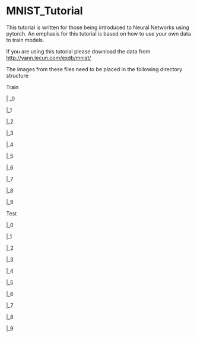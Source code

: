 # MNIST_Tutorial

This tutorial is written for those being introduced to Neural Networks using pytorch.
An emphasis for this tutorial is based on how to use your own data to train models. 

If you are using this tutorial please download the data from http://yann.lecun.com/exdb/mnist/

The images from these files need to be placed in the following directory structure

Train 

|
_0

|_1

|_2

|_3

|_4

|_5

|_6

|_7

|_8

|_9


Test

|_0

|_1

|_2

|_3

|_4

|_5

|_6

|_7

|_8

|_9

